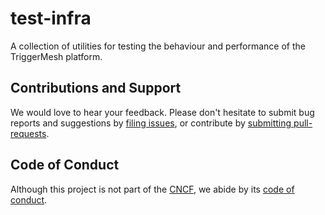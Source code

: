 # test-infra

A collection of utilities for testing the behaviour and performance of the TriggerMesh platform.

## Contributions and Support

We would love to hear your feedback. Please don't hesitate to submit bug reports and suggestions by
[filing issues][gh-issue], or contribute by [submitting pull-requests][gh-pr].

## Code of Conduct

Although this project is not part of the [CNCF][cncf], we abide by its [code of conduct][cncf-conduct].

[gh-issue]: https://github.com/triggermesh/test-infra/issues
[gh-pr]: https://github.com/triggermesh/test-infra/pulls

[cncf]: https://www.cncf.io/
[cncf-conduct]: https://github.com/cncf/foundation/blob/master/code-of-conduct.md
